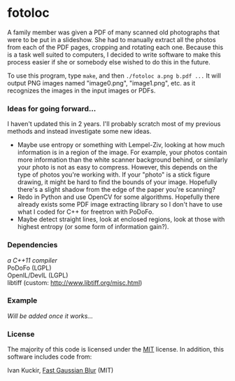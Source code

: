 fotoloc
=======
A family member was given a PDF of many scanned old photographs that were to be
put in a slideshow. She had to manually extract all the photos from each of the
PDF pages, cropping and rotating each one. Because this is a task well suited
to computers, I decided to write software to make this process easier if she or
somebody else wished to do this in the future.

To use this program, type ``make``, and then ``./fotoloc a.png b.pdf ...`` It
will output PNG images named "image0.png", "image1.png", etc. as it recognizes
the images in the input images or PDFs.

### Ideas for going forward... ###
I haven't updated this in 2 years. I'll probably scratch most of my previous
methods and instead investigate some new ideas.

 - Maybe use entropy or something with Lempel-Ziv, looking at how much
   information is in a region of the image. For example, your photos contain
   more information than the white scanner background behind, or similarly your
   photo is not as easy to compress. However, this depends on the type of
   photos you're working with. If your "photo" is a stick figure drawing, it
   might be hard to find the bounds of your image. Hopefully there's a slight
   shadow from the edge of the paper you're scanning?
 - Redo in Python and use OpenCV for some algorithms. Hopefully there already
   exists some PDF image extracting library so I don't have to use what I coded
   for C++ for freetron with PoDoFo.
 - Maybe detect straight lines, look at enclosed regions, look at those with
   highest entropy (or some form of information gain?).

### Dependencies ###
*a C++11 compiler*  
PoDoFo (LGPL)  
OpenIL/DevIL (LGPL)  
libtiff (custom: http://www.libtiff.org/misc.html)  

### Example ###
*Will be added once it works...*

### License ###
The majority of this code is licensed under the
[MIT](http://floft.net/files/mit-license.txt) license. In addition, this
software includes code from:

Ivan Kuckir, [Fast Gaussian Blur](http://blog.ivank.net/fastest-gaussian-blur.html) (MIT)
